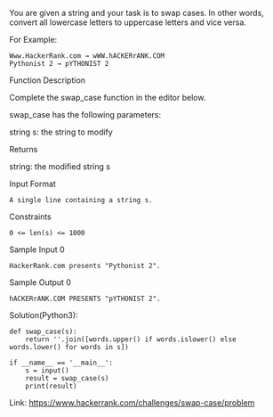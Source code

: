 You are given a string and your task is to swap cases. In other words, convert all lowercase letters to uppercase letters and vice versa.

For Example:
```
Www.HackerRank.com → wWW.hACKERrANK.COM
Pythonist 2 → pYTHONIST 2  
```
Function Description

Complete the swap_case function in the editor below.

swap_case has the following parameters:

string s: the string to modify

Returns

string: the modified string s

Input Format
```
A single line containing a string s.
```
Constraints
```
0 <= len(s) <= 1000
```
Sample Input 0
```
HackerRank.com presents "Pythonist 2".
```
Sample Output 0
```
hACKERrANK.COM PRESENTS "pYTHONIST 2".
```

Solution(Python3):
```
def swap_case(s):
    return ''.join([words.upper() if words.islower() else words.lower() for words in s])
    
if __name__ == '__main__':
    s = input()
    result = swap_case(s)
    print(result)
```

Link: https://www.hackerrank.com/challenges/swap-case/problem
